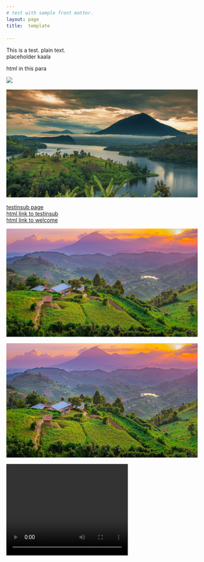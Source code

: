```yaml
---
# test with sample front matter.
layout: page
title:  template

---
```


This is a test.  plain text.  
placeholder kaala
<p>html in this para</p>

<img src="https://nswaswajim.github.io/lutembe/images/muhabura.jpg">

![muhabura, the guide1](images/muhabura1.jpg)

[testinsub page](_posts/testinsub.md)<br>
<a href="_posts/testinsub.md">html link to testinsub</a><br>
<a href="_posts/welcome.markdown">html link to welcome</a>

<img src="images/muhabura.jpg"> <br>

   <img src="images/muhabura.jpg" height="300"><br>

   <video width="320" height="240" controls>
  <source src="https://nswaswajim.github.io/lutembe/images/IMG_0712.MOV" type="video/mp4">
  
  Your browser does not support the video tag.
</video>

![testimagesyntaxinmarkdn](images/muhabura.jpg)  




